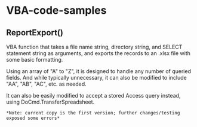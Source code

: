 # VBA-code-samples


## ReportExport()
VBA function that takes a file name string, directory string, and SELECT statement string as arguments, and exports the records to an .xlsx file with some basic formatting.

Using an array of "A" to "Z", it is designed to handle any number of queried fields. And while typically unnecessary, it can also be modified to include "AA", "AB", "AC", etc. as needed.

It can also be easily modified to accept a stored Access query instead, using DoCmd.TransferSpreadsheet.

    *Note: current copy is the first version; further changes/testing exposed some errors*
